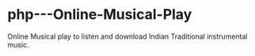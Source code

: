 # php---Online-Musical-Play
Online Musical play to listen and download Indian Traditional instrumental music.
